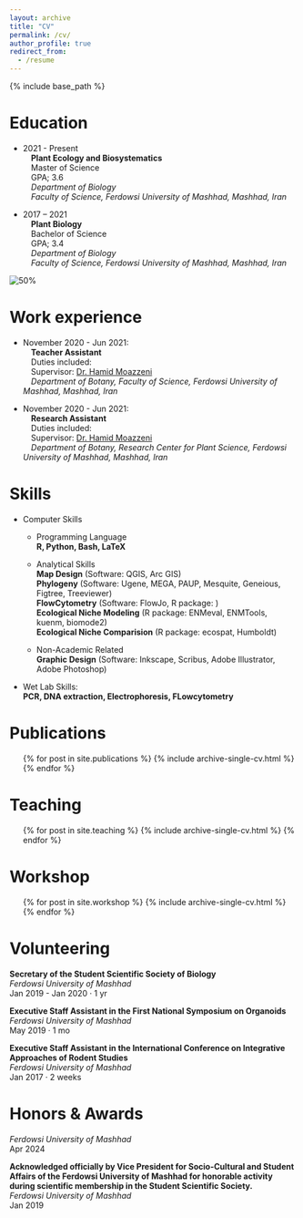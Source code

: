 ```yaml
---
layout: archive
title: "CV"
permalink: /cv/
author_profile: true
redirect_from:
  - /resume
---
```


{% include base_path %}

Education
======
* 2021 - Present <br>
&emsp;**Plant Ecology and Biosystematics** <br>
&emsp;Master of Science<br>
&emsp;GPA; 3.6 <br>
&emsp;*Department of Biology* <br>
&emsp;*Faculty of Science, Ferdowsi University of Mashhad, Mashhad, Iran*<be>

* 2017 – 2021 <br>
&emsp;**Plant Biology** <br>
&emsp;Bachelor of Science <br>
&emsp;GPA; 3.4 <br>
&emsp;*Department of Biology* <br>
&emsp;*Faculty of Science, Ferdowsi University of Mashhad, Mashhad, Iran* <br>

![50%](https://progress-bar.dev/50)

  
Work experience
======
* November 2020 - Jun 2021:<br>
&emsp;**Teacher Assistant**<br>
&emsp;Duties included: <br>
&emsp;Supervisor: [Dr. Hamid Moazzeni](https://scholar.google.com/citations?hl=en&user=H8J7BPe_gNkC)<br>
&emsp;*Department of Botany, Faculty of Science, Ferdowsi University of Mashhad, Mashhad, Iran*<br>

* November 2020 - Jun 2021:<br>
&emsp;**Research Assistant**<br>
&emsp;Duties included: <br>
&emsp;Supervisor: [Dr. Hamid Moazzeni](https://scholar.google.com/citations?hl=en&user=H8J7BPe_gNkC)<br>
&emsp;*Department of Botany, Research Center for Plant Science, Ferdowsi University of Mashhad, Mashhad, Iran*<br>

Skills
======
* Computer Skills

    * Programming Language<br>
      **R, Python, Bash, LaTeX**

    * Analytical Skills<br>
        **Map Design** (Software: QGIS, Arc GIS)<br>
        **Phylogeny** (Software: Ugene, MEGA, PAUP, Mesquite, Geneious, Figtree, Treeviewer)<br>
        **FlowCytometry** (Software: FlowJo, R package: )<br>
        **Ecological Niche Modeling** (R package: ENMeval, ENMTools, kuenm, biomode2)<br>
        **Ecological Niche Comparision** (R package: ecospat, Humboldt)<br>

    * Non-Academic Related<br>
    **Graphic Design** (Software: Inkscape, Scribus, Adobe Illustrator, Adobe Photoshop)


* Wet Lab Skills:<br>
  **PCR, DNA extraction, Electrophoresis, FLowcytometry**
  


Publications
======
  <ul>{% for post in site.publications %}
    {% include archive-single-cv.html %}
  {% endfor %}</ul>

Teaching
======
  <ul>{% for post in site.teaching %}
    {% include archive-single-cv.html %}
  {% endfor %}</ul>

Workshop
======
  <ul>{% for post in site.workshop %}
    {% include archive-single-cv.html %}
  {% endfor %}</ul>

Volunteering
======
**Secretary of the Student Scientific Society of Biology**<br>
*Ferdowsi University of Mashhad*<br>
Jan 2019 - Jan 2020 · 1 yr<br>

**Executive Staff Assistant in the First National Symposium on Organoids**<br>
*Ferdowsi University of Mashhad*<br>
May 2019 · 1 mo<br>

**Executive Staff Assistant in the International Conference on Integrative Approaches of Rodent Studies**<br>
*Ferdowsi University of Mashhad*<br>
Jan 2017 · 2 weeks<br>

Honors & Awards
======

*Ferdowsi University of Mashhad*<br>
Apr 2024<br>

**Acknowledged officially by Vice President for Socio-Cultural and Student Affairs of the Ferdowsi University of Mashhad for honorable activity during scientific membership in the Student Scientific Society.**<br>
*Ferdowsi University of Mashhad*<br>
Jan 2019

